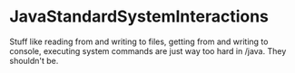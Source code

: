 # JavaStandardSystemInteractions
Stuff like reading from and writing to files, getting from and writing to console, executing system commands are just way too hard in /java. They shouldn't be.
